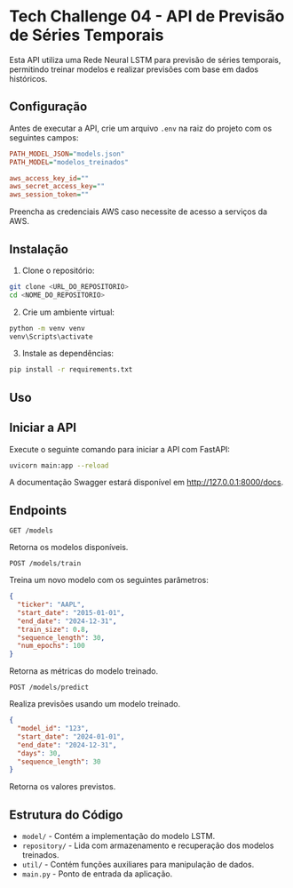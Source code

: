 # Tech Challenge 04 - API de Previsão de Séries Temporais

Esta API utiliza uma Rede Neural LSTM para previsão de séries temporais, permitindo treinar modelos e realizar previsões com base em dados históricos.

## Configuração

Antes de executar a API, crie um arquivo `.env` na raiz do projeto com os seguintes campos:

```ini
PATH_MODEL_JSON="models.json"
PATH_MODEL="modelos_treinados"

aws_access_key_id=""
aws_secret_access_key=""
aws_session_token=""
```

Preencha as credenciais AWS caso necessite de acesso a serviços da AWS.

## Instalação

  1. Clone o repositório:

  ```sh
  git clone <URL_DO_REPOSITORIO>
  cd <NOME_DO_REPOSITORIO>
  ```
  
  2. Crie um ambiente virtual:

  ```sh
  python -m venv venv
  venv\Scripts\activate
  ```

  3. Instale as dependências:

  ```sh
  pip install -r requirements.txt
  ```

  ## Uso

  ## Iniciar a API

  Execute o seguinte comando para iniciar a API com FastAPI:

  ```sh
  uvicorn main:app --reload
  ```

  A documentação Swagger estará disponível em http://127.0.0.1:8000/docs.
  
  ## Endpoints

    GET /models

  Retorna os modelos disponíveis.

    POST /models/train

  Treina um novo modelo com os seguintes parâmetros:

  ```json
  {
    "ticker": "AAPL",
    "start_date": "2015-01-01",
    "end_date": "2024-12-31",
    "train_size": 0.8,
    "sequence_length": 30,
    "num_epochs": 100
  }
  ```

  Retorna as métricas do modelo treinado.

    POST /models/predict

  Realiza previsões usando um modelo treinado.

  ```json
  {
    "model_id": "123",
    "start_date": "2024-01-01",
    "end_date": "2024-12-31",
    "days": 30,
    "sequence_length": 30
  }
  ```

  Retorna os valores previstos.
  
  ## Estrutura do Código

  * `model/` - Contém a implementação do modelo LSTM.
  * `repository/` - Lida com armazenamento e recuperação dos modelos treinados.
  * `util/` - Contém funções auxiliares para manipulação de dados.
  * `main.py` - Ponto de entrada da aplicação.
